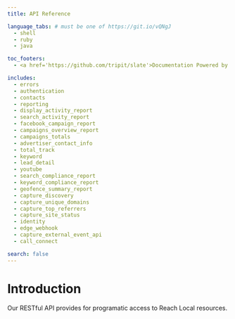 ```yaml
---
title: API Reference

language_tabs: # must be one of https://git.io/vQNgJ
  - shell
  - ruby
  - java

toc_footers:
  - <a href='https://github.com/tripit/slate'>Documentation Powered by Slate</a>

includes:
  - errors
  - authentication
  - contacts
  - reporting
  - display_activity_report
  - search_activity_report
  - facebook_campaign_report
  - campaigns_overview_report
  - campaigns_totals
  - advertiser_contact_info
  - total_track
  - keyword
  - lead_detail
  - youtube
  - search_compliance_report
  - keyword_compliance_report
  - geofence_summary_report
  - capture_discovery
  - capture_unique_domains
  - capture_top_referrers
  - capture_site_status
  - identity
  - edge_webhook
  - capture_external_event_api
  - call_connect

search: false
---
```


# Introduction

Our RESTful API provides for programatic access to Reach Local resources.
